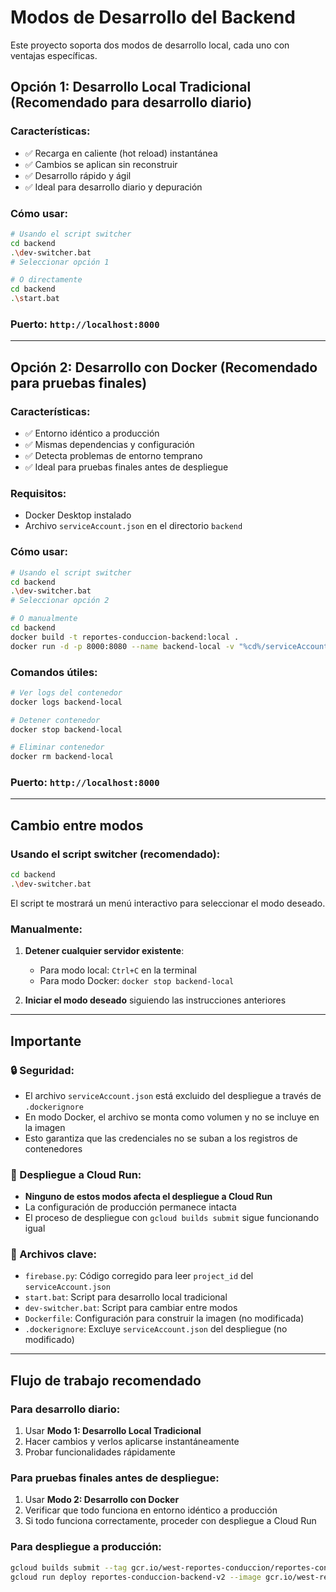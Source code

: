# Modos de Desarrollo del Backend

Este proyecto soporta dos modos de desarrollo local, cada uno con ventajas específicas.

## Opción 1: Desarrollo Local Tradicional (Recomendado para desarrollo diario)

### Características:
- ✅ Recarga en caliente (hot reload) instantánea
- ✅ Cambios se aplican sin reconstruir
- ✅ Desarrollo rápido y ágil
- ✅ Ideal para desarrollo diario y depuración

### Cómo usar:
```bash
# Usando el script switcher
cd backend
.\dev-switcher.bat
# Seleccionar opción 1

# O directamente
cd backend
.\start.bat
```

### Puerto: `http://localhost:8000`

---

## Opción 2: Desarrollo con Docker (Recomendado para pruebas finales)

### Características:
- ✅ Entorno idéntico a producción
- ✅ Mismas dependencias y configuración
- ✅ Detecta problemas de entorno temprano
- ✅ Ideal para pruebas finales antes de despliegue

### Requisitos:
- Docker Desktop instalado
- Archivo `serviceAccount.json` en el directorio `backend`

### Cómo usar:
```bash
# Usando el script switcher
cd backend
.\dev-switcher.bat
# Seleccionar opción 2

# O manualmente
cd backend
docker build -t reportes-conduccion-backend:local .
docker run -d -p 8000:8080 --name backend-local -v "%cd%/serviceAccount.json:/app/serviceAccount.json" reportes-conduccion-backend:local
```

### Comandos útiles:
```bash
# Ver logs del contenedor
docker logs backend-local

# Detener contenedor
docker stop backend-local

# Eliminar contenedor
docker rm backend-local
```

### Puerto: `http://localhost:8000`

---

## Cambio entre modos

### Usando el script switcher (recomendado):
```bash
cd backend
.\dev-switcher.bat
```

El script te mostrará un menú interactivo para seleccionar el modo deseado.

### Manualmente:
1. **Detener cualquier servidor existente**:
   - Para modo local: `Ctrl+C` en la terminal
   - Para modo Docker: `docker stop backend-local`

2. **Iniciar el modo deseado** siguiendo las instrucciones anteriores

---

## Importante

### 🔒 Seguridad:
- El archivo `serviceAccount.json` está excluido del despliegue a través de `.dockerignore`
- En modo Docker, el archivo se monta como volumen y no se incluye en la imagen
- Esto garantiza que las credenciales no se suban a los registros de contenedores

### 🚀 Despliegue a Cloud Run:
- **Ninguno de estos modos afecta el despliegue a Cloud Run**
- La configuración de producción permanece intacta
- El proceso de despliegue con `gcloud builds submit` sigue funcionando igual

### 📁 Archivos clave:
- `firebase.py`: Código corregido para leer `project_id` del `serviceAccount.json`
- `start.bat`: Script para desarrollo local tradicional
- `dev-switcher.bat`: Script para cambiar entre modos
- `Dockerfile`: Configuración para construir la imagen (no modificada)
- `.dockerignore`: Excluye `serviceAccount.json` del despliegue (no modificado)

---

## Flujo de trabajo recomendado

### Para desarrollo diario:
1. Usar **Modo 1: Desarrollo Local Tradicional**
2. Hacer cambios y verlos aplicarse instantáneamente
3. Probar funcionalidades rápidamente

### Para pruebas finales antes de despliegue:
1. Usar **Modo 2: Desarrollo con Docker**
2. Verificar que todo funciona en entorno idéntico a producción
3. Si todo funciona correctamente, proceder con despliegue a Cloud Run

### Para despliegue a producción:
```bash
gcloud builds submit --tag gcr.io/west-reportes-conduccion/reportes-conduccion-backend:latest .
gcloud run deploy reportes-conduccion-backend-v2 --image gcr.io/west-reportes-conduccion/reportes-conduccion-backend:latest --platform managed --region us-central1 --allow-unauthenticated
